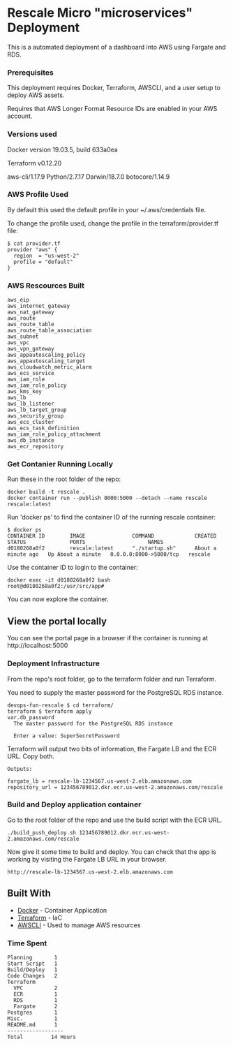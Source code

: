 # Rescale Micro "microservices" Deployment 

This is a automated deployment of a dashboard into AWS using Fargate and RDS.

### Prerequisites

This deployment requires Docker, Terraform, AWSCLI, and a user setup to deploy AWS assets.

Requires that AWS Longer Format Resource IDs are enabled in your AWS account.

### Versions used

Docker version 19.03.5, build 633a0ea

Terraform v0.12.20

aws-cli/1.17.9 Python/2.7.17 Darwin/18.7.0 botocore/1.14.9

### AWS Profile Used

By default this used the default profile in your ~/.aws/credentials file.

To change the profile used, change the profile in the terraform/provider.tf file:

```
$ cat provider.tf
provider "aws" {
  region  = "us-west-2"
  profile = "default"
}
```

### AWS Rescources Built

```
aws_eip
aws_internet_gateway
aws_nat_gateway
aws_route
aws_route_table
aws_route_table_association
aws_subnet
aws_vpc
aws_vpn_gateway
aws_appautoscaling_policy
aws_appautoscaling_target
aws_cloudwatch_metric_alarm
aws_ecs_service
aws_iam_role
aws_iam_role_policy
aws_kms_key
aws_lb
aws_lb_listener
aws_lb_target_group
aws_security_group
aws_ecs_cluster
aws_ecs_task_definition
aws_iam_role_policy_attachment
aws_db_instance
aws_ecr_repository
```

### Get Contanier Running Locally

Run these in the root folder of the repo:

```
docker build -t rescale .
docker container run --publish 8000:5000 --detach --name rescale rescale:latest
```

Run 'docker ps' to find the container ID of the running rescale container:

```
$ docker ps
CONTAINER ID        IMAGE               COMMAND             CREATED              STATUS              PORTS                    NAMES
d0180268a0f2        rescale:latest      "./startup.sh"      About a minute ago   Up About a minute   0.0.0.0:8000->5000/tcp   rescale
```

Use the container ID to login to the container:

```
docker exec -it d0180268a0f2 bash
root@d0180268a0f2:/usr/src/app#
```

You can now explore the container.

## View the portal locally

You can see the portal page in a browser if the container is running at http://localhost:5000

### Deployment Infrastructure

From the repo's root folder, go to the terraform folder and run Terraform.

You need to supply the master password for the PostgreSQL RDS instance.

```
devops-fun-rescale $ cd terraform/
terraform $ terraform apply
var.db_password
  The master password for the PostgreSQL RDS instance

  Enter a value: SuperSecretPassword
```

Terraform will output two bits of information, the Fargate LB and the ECR URL. Copy both.

```
Outputs:

fargate_lb = rescale-lb-1234567.us-west-2.elb.amazonaws.com
repository_url = 123456789012.dkr.ecr.us-west-2.amazonaws.com/rescale
```

### Build and Deploy application container

Go to the root folder of the repo and use the build script with the ECR URL.

```
./build_push_deploy.sh 123456789012.dkr.ecr.us-west-2.amazonaws.com/rescale
```

Now give it some time to build and deploy. You can check that the app is working by visiting the Fargate LB URL in your browser.

```
http://rescale-lb-1234567.us-west-2.elb.amazonaws.com
```

## Built With

* [Docker](https://docs.docker.com/) - Container Application
* [Terraform](https://www.terraform.io/docs/index.html) - IaC
* [AWSCLI](https://aws.amazon.com/cli/) - Used to manage AWS resources

### Time Spent

```
Planning       1
Start Script   1
Build/Deploy   1
Code Changes   2
Terraform
  VPC          2
  ECR          1
  RDS          1
  Fargate      2
Postgres       1
Misc.          1
README.md      1
------------------
Total         14 Hours
```
